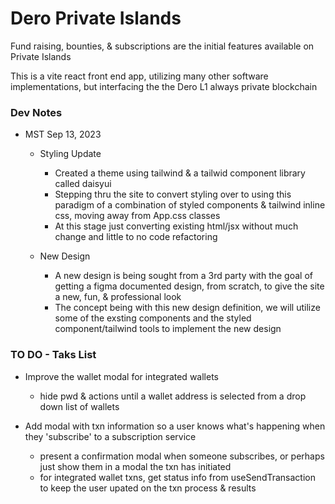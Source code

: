 # Dero Private Islands

Fund raising, bounties, & subscriptions are the initial features available on Private Islands

This is a vite react front end app, utilizing many other software implementations, but interfacing the the Dero L1 always private blockchain

### Dev Notes

- MST Sep 13, 2023

  - Styling Update
    - Created a theme using tailwind & a tailwid component library called daisyui
    - Stepping thru the site to convert styling over to using this paradigm of a combination of styled components & tailwind inline css, moving away from App.css classes
    - At this stage just converting existing html/jsx without much change and little to no code refactoring 
    
   - New Design 
     - A new design is being sought from a 3rd party with the goal of getting a figma documented design, from scratch, to give the site a new, fun, & professional look
     - The concept being with this new design definition, we will utilize some of the exsting components and the styled component/tailwind tools to implement the new design

### TO DO - Taks List

- Improve the wallet modal for integrated wallets
  - hide pwd & actions until a wallet address is selected from a drop down list of wallets


- Add modal with txn information so a user knows what's happening when they 'subscribe' to a subscription service
  - present a confirmation modal when someone subscribes, or perhaps just show them in a modal the txn has initiated
  - for integrated wallet txns, get status info from useSendTransaction to keep the user upated on the txn process & results
